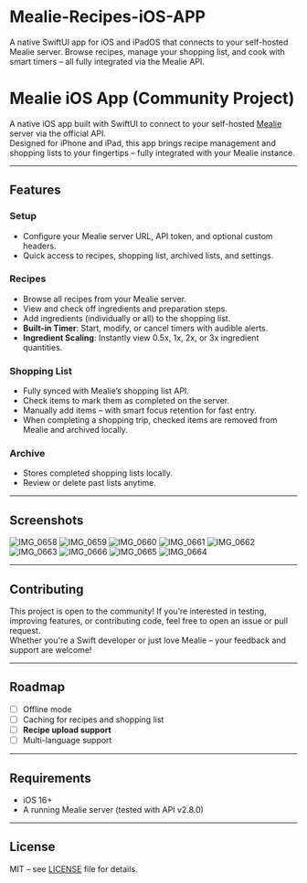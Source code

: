 # Mealie-Recipes-iOS-APP
A native SwiftUI app for iOS and iPadOS that connects to your self-hosted Mealie server. Browse recipes, manage your shopping list, and cook with smart timers – all fully integrated via the Mealie API.


# Mealie iOS App (Community Project)

A native iOS app built with SwiftUI to connect to your self-hosted [Mealie](https://github.com/mealie-recipes/mealie) server via the official API.  
Designed for iPhone and iPad, this app brings recipe management and shopping lists to your fingertips – fully integrated with your Mealie instance.

---

## Features

### Setup
- Configure your Mealie server URL, API token, and optional custom headers.
- Quick access to recipes, shopping list, archived lists, and settings.

### Recipes
- Browse all recipes from your Mealie server.
- View and check off ingredients and preparation steps.
- Add ingredients (individually or all) to the shopping list.
- **Built-in Timer**: Start, modify, or cancel timers with audible alerts.
- **Ingredient Scaling**: Instantly view 0.5x, 1x, 2x, or 3x ingredient quantities.

### Shopping List
- Fully synced with Mealie’s shopping list API.
- Check items to mark them as completed on the server.
- Manually add items – with smart focus retention for fast entry.
- When completing a shopping trip, checked items are removed from Mealie and archived locally.

### Archive
- Stores completed shopping lists locally.
- Review or delete past lists anytime.

---

## Screenshots

![IMG_0658](https://github.com/user-attachments/assets/7bc8224f-9fab-4c9d-a52b-a2fd5d7d6553)
![IMG_0659](https://github.com/user-attachments/assets/24b6a472-652b-437f-b0eb-c8739ef2a031)
![IMG_0660](https://github.com/user-attachments/assets/a9d93e50-10e5-48e1-b271-3fe8b4b7a8b4)
![IMG_0661](https://github.com/user-attachments/assets/b67e8870-1c5d-43ff-978e-f1eca8bd422a)
![IMG_0662](https://github.com/user-attachments/assets/afea89fe-fb49-4481-9cbe-29cb359bd633)
![IMG_0663](https://github.com/user-attachments/assets/a31ba44f-0a72-4220-bf7a-ee23273d8dee)
![IMG_0666](https://github.com/user-attachments/assets/a9ed0310-97fc-4afd-9b93-5b0ccc03dc45)
![IMG_0665](https://github.com/user-attachments/assets/bf286227-91f5-4ad5-b192-c1ef213260f0)
![IMG_0664](https://github.com/user-attachments/assets/529ef002-8cea-4ce9-abdb-8c76524b9895)






---

## Contributing

This project is open to the community! If you’re interested in testing, improving features, or contributing code, feel free to open an issue or pull request.  
Whether you're a Swift developer or just love Mealie – your feedback and support are welcome!

---

## Roadmap

- [ ] Offline mode
- [ ] Caching for recipes and shopping list
- [ ] **Recipe upload support**
- [ ] Multi-language support

---

## Requirements

- iOS 16+
- A running Mealie server (tested with API v2.8.0)

---

## License

MIT – see [LICENSE](LICENSE) file for details.
